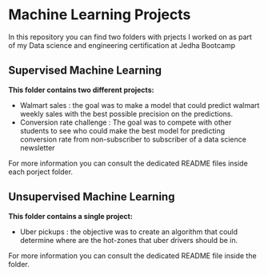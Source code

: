 # Machine Learning Projects

In this repository you can find two folders with prjects I worked on as part of my Data science and engineering certification at Jedha Bootcamp

## Supervised Machine Learning

**This folder contains two different projects:**

- Walmart sales : the goal was to make a model that could predict walmart weekly sales with the best possible precision on the predictions. 
- Conversion rate challenge : The goal was to compete with other students to see who could make the best model for predicting conversion rate from non-subscriber to subscriber of a data science newsletter

For more information you can consult the dedicated README files inside each porject folder.

## Unsupervised Machine Learning

**This folder contains a single project:**

- Uber pickups : the objective was to create an algorithm that could determine where are the hot-zones that uber drivers should be in.

For more information you can consult the dedicated README file inside the folder.
